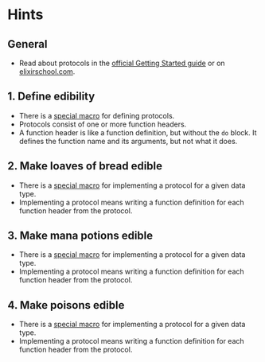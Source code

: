 # Hints

## General

- Read about protocols in the [official Getting Started guide][getting-started-protocols] or on [elixirschool.com][elixir-school-protocols].

## 1. Define edibility

- There is a [special macro][kernel-defprotocol] for defining protocols.
- Protocols consist of one or more function headers.
- A function header is like a function definition, but without the `do` block. It defines the function name and its arguments, but not what it does.

## 2. Make loaves of bread edible

- There is a [special macro][kernel-defimpl] for implementing a protocol for a given data type.
- Implementing a protocol means writing a function definition for each function header from the protocol.

## 3. Make mana potions edible

- There is a [special macro][kernel-defimpl] for implementing a protocol for a given data type.
- Implementing a protocol means writing a function definition for each function header from the protocol.

## 4. Make poisons edible

- There is a [special macro][kernel-defimpl] for implementing a protocol for a given data type.
- Implementing a protocol means writing a function definition for each function header from the protocol.

[getting-started-protocols]: https://elixir-lang.org/getting-started/protocols.html
[elixir-school-protocols]: https://elixirschool.com/en/lessons/advanced/protocols/
[kernel-defprotocol]: https://hexdocs.pm/elixir/Kernel.html#defprotocol/2
[kernel-defimpl]: https://hexdocs.pm/elixir/Kernel.html#defimpl/3
